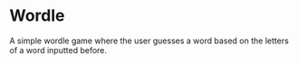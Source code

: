 # Wordle
A simple wordle game where the user guesses a word based on the letters of a word inputted before.
